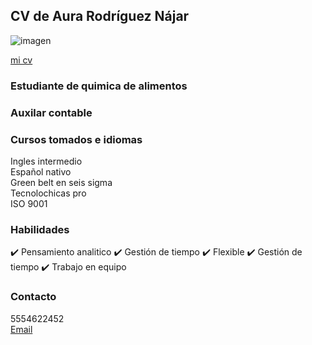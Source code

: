 ## CV de Aura Rodríguez Nájar
![imagen](https://media.istockphoto.com/id/1475804411/es/foto/sonriente-joven-hispana-trabajadora-aut%C3%B3noma-de-pie-en-el-estudio-con-una-computadora-port%C3%A1til.jpg?s=2048x2048&w=is&k=20&c=_lQzcFlLAHidHfoxbmDuPJ1HTJ9gwdExRWMJTyr3c4g=)

[mi cv](https://www.canva.com/design/DAFoeVb_Fz0/CnsYedvjPANwc8R_lXgp3w/edit?utm_content=DAFoeVb_Fz0&utm_campaign=designshare&utm_medium=link2&utm_source=sharebutton)

### Estudiante de quimica de alimentos 
### Auxilar contable

### Cursos tomados e idiomas 
Ingles intermedio <br>
Español nativo <br>
Green belt en seis sigma <br>
Tecnolochicas pro <br>
ISO 9001

### Habilidades
✔️ Pensamiento analitico 
✔️ Gestión de tiempo 
✔️ Flexible
✔️ Gestión de tiempo
✔️ Trabajo en equipo

### Contacto
5554622452 <br>
[Email](mailto:anikdelarev@gmail.com)